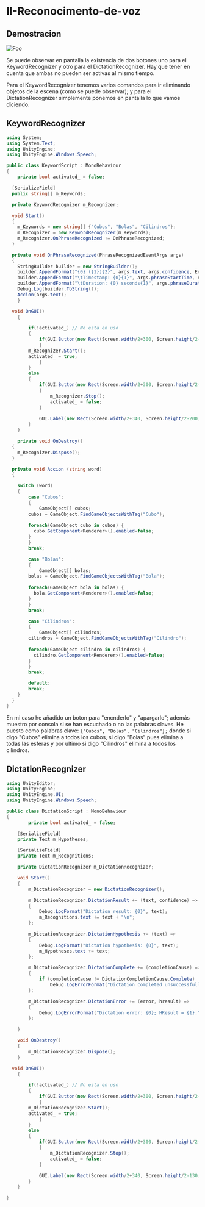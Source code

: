 # II-Reconocimento-de-voz

## Demostracion

![Foo](https://github.com/alu0101127163/II-Reconocimento-de-voz/blob/main/img/Ejecucion.gif)

Se puede observar en pantalla la existencia de dos botones uno para el KeywordRecognizer y otro para el DictationRecognizer. Hay que tener en cuenta que ambas no pueden ser activas al mismo tiempo.

Para el KeywordRecognizer tenemos varios comandos para ir eliminando objetos de la escena (como se puede observar); y para el DictationRecognizer simplemente ponemos en pantalla lo que vamos diciendo. 

## KeywordRecognizer

```c#
using System;
using System.Text;
using UnityEngine;
using UnityEngine.Windows.Speech;

public class KeywordScript : MonoBehaviour
{
	private bool activated_ = false;

  [SerializeField]
  public string[] m_Keywords;

  private KeywordRecognizer m_Recognizer;

  void Start()
  {
  	m_Keywords = new string[] {"Cubos", "Bolas", "Cilindros"};
    m_Recognizer = new KeywordRecognizer(m_Keywords);
    m_Recognizer.OnPhraseRecognized += OnPhraseRecognized;
  }

  private void OnPhraseRecognized(PhraseRecognizedEventArgs args)
  {
    StringBuilder builder = new StringBuilder();
    builder.AppendFormat("{0} ({1}){2}", args.text, args.confidence, Environment.NewLine);
    builder.AppendFormat("\tTimestamp: {0}{1}", args.phraseStartTime, Environment.NewLine);
    builder.AppendFormat("\tDuration: {0} seconds{1}", args.phraseDuration.TotalSeconds, Environment.NewLine);
    Debug.Log(builder.ToString());
    Accion(args.text);
    }

  void OnGUI() 
	{

		if(!activated_) // No esta en uso
		{
			if(GUI.Button(new Rect(Screen.width/2+300, Screen.height/2-250, 200, 50), "KeywordRecognizer"))
			{
       	m_Recognizer.Start();
       	activated_ = true;
			}
		}
		else 
		{
			if(GUI.Button(new Rect(Screen.width/2+300, Screen.height/2-250, 200, 50), "Stop KeywordRecognizer"))
			{
				m_Recognizer.Stop();
				activated_ = false;
			}
				
			GUI.Label(new Rect(Screen.width/2+340, Screen.height/2-200, 200, 50), "Listening...");
		}
	}

	private void OnDestroy()
  {
    m_Recognizer.Dispose();
  }

  private void Accion (string word)
  {

  	switch (word)
  	{
  		case "Cubos": 
  		{
  			GameObject[] cubos;
        cubos = GameObject.FindGameObjectsWithTag("Cubo");        
        
        foreach(GameObject cubo in cubos) {
          cubo.GetComponent<Renderer>().enabled=false;
        }        
  		}
  		break;

  		case "Bolas": 
  		{
  			GameObject[] bolas;
        bolas = GameObject.FindGameObjectsWithTag("Bola");        
        
        foreach(GameObject bola in bolas) {
          bola.GetComponent<Renderer>().enabled=false;
        }        
  		}
  		break;

  		case "Cilindros": 
  		{
  			GameObject[] cilindros;
        cilindros = GameObject.FindGameObjectsWithTag("Cilindro");        
        
        foreach(GameObject cilindro in cilindros) {
          cilindro.GetComponent<Renderer>().enabled=false;
        }        
  		}
  		break;

  		default:
  		break;
  	}
  }
}
```

En mi caso he añadido un boton para "encnderlo" y "apargarlo"; además muestro por consola si se han escuchado o no las palabras claves. He puesto como palabras clave: ```{"Cubos", "Bolas", "Cilindros"};``` donde si digo "Cubos" elimina a todos los cubos, si digo "Bolas" pues elimina a todas las esferas y por ultimo si digo "Cilindros" elimina a todos los cilindros.

## DictationRecognizer

```c#
using UnityEditor;
using UnityEngine;
using UnityEngine.UI;
using UnityEngine.Windows.Speech;

public class DictationScript : MonoBehaviour
{
		private bool activated_ = false;

    [SerializeField]
    private Text m_Hypotheses;

    [SerializeField]
    private Text m_Recognitions;

    private DictationRecognizer m_DictationRecognizer;

    void Start()
    {
        m_DictationRecognizer = new DictationRecognizer();

        m_DictationRecognizer.DictationResult += (text, confidence) =>
        {
            Debug.LogFormat("Dictation result: {0}", text);
            m_Recognitions.text += text + "\n";
        };

        m_DictationRecognizer.DictationHypothesis += (text) =>
        {
            Debug.LogFormat("Dictation hypothesis: {0}", text);
            m_Hypotheses.text += text;
        };

        m_DictationRecognizer.DictationComplete += (completionCause) =>
        {
            if (completionCause != DictationCompletionCause.Complete)
                Debug.LogErrorFormat("Dictation completed unsuccessfully: {0}.", completionCause);
        };

        m_DictationRecognizer.DictationError += (error, hresult) =>
        {
            Debug.LogErrorFormat("Dictation error: {0}; HResult = {1}.", error, hresult);
        };

    }

    void OnDestroy()
    {
        m_DictationRecognizer.Dispose();
    }

  void OnGUI() 
	{

		if(!activated_) // No esta en uso
		{
			if(GUI.Button(new Rect(Screen.width/2+300, Screen.height/2-180, 200, 50), "DictationRecognizer"))
			{
       	m_DictationRecognizer.Start();
       	activated_ = true;
			}
		}
		else 
		{
			if(GUI.Button(new Rect(Screen.width/2+300, Screen.height/2-180, 200, 50), "Stop DictationRecognizer"))
			{
				m_DictationRecognizer.Stop();
				activated_ = false;
			}
				
			GUI.Label(new Rect(Screen.width/2+340, Screen.height/2-130, 200, 50), "Listening...");
		}
	}

}
```
